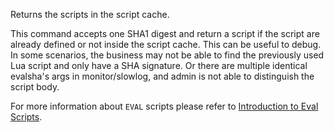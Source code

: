 Returns the scripts in the script cache.

This command accepts one SHA1 digest and return a script if the script
are already defined or not inside the script cache.
This can be useful to debug. In some scenarios, the business may not be able to find the
previously used Lua script and only have a SHA signature.
Or there are multiple identical evalsha's args in monitor/slowlog,
and admin is not able to distinguish the script body.

For more information about `EVAL` scripts please refer to [Introduction to Eval Scripts](../topics/eval-intro.md).
